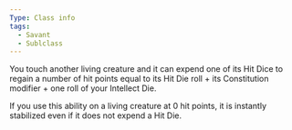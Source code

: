 ```yaml
---
Type: Class info
tags:
  - Savant
  - Sublclass
---
```

You touch another living creature and it can expend one of its Hit Dice to regain a number of hit points equal to its Hit Die roll + its Constitution modifier + one roll of your Intellect Die.

If you use this ability on a living creature at 0 hit points, it is instantly stabilized even if it does not expend a Hit Die.